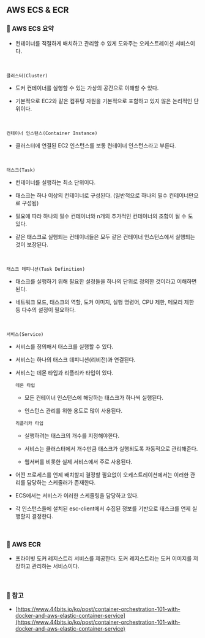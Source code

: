 ## AWS ECS & ECR

### :book: AWS ECS 요약

- 컨테이너를 적절하게 배치하고 관리할 수 있게 도와주는 오케스트레이션 서비스이다.

<br>

`클러스터(Cluster)`

- 도커 컨테이너를 실행할 수 있는 가상의 공간으로 이해할 수 있다.

- 기본적으로 EC2와 같은 컴퓨팅 자원을 기본적으로 포함하고 있지 않은 논리적인 단위이다.

<br>

`컨테이너 인스턴스(Container Instance)`

- 클러스터에 연결된 EC2 인스턴스를 보통 컨테이너 인스턴스라고 부른다.

<br>

`태스크(Task)`

- 컨테이너를 실행하는 최소 단위이다.

- 태스크는 하나 이상의 컨테이너로 구성된다. (일반적으로 하나의 필수 컨테이너만으로 구성됨)

- 필요에 따라 하나의 필수 컨테이너와 n개의 추가적인 컨테이너의 조합이 될 수 도 있다.

- 같은 태스크로 실행되는 컨테이너들은 모두 같은 컨테이너 인스턴스에서 실행되는 것이 보장된다.

<br>

`태스크 데피니션(Task Definition)`

- 태스크를 실행하기 위해 필요한 설정들을 하나의 단위로 정의한 것이라고 이해하면 된다.

- 네트워크 모드, 태스크의 역할, 도커 이미지, 실행 명령어, CPU 제한, 메모리 제한 등 다수의 설정이 필요하다.

<br>

`서비스(Service)`

- 서비스를 정의해서 태스크를 실행할 수 있다.

- 서비스는 하나의 태스크 데피니션(리비전)과 연결된다.

- 서비스는 데몬 타입과 리플리카 타입이 있다.

  `데몬 타입`

  - 모든 컨테이너 인스턴스에 해당하는 태스크가 하나씩 실행된다.

  - 인스턴스 관리를 위한 용도로 많이 사용된다.

  `리플리카 타입`

  - 실행하려는 태스크의 개수를 지정해야한다.

  - 서비스는 클러스터에서 개수만큼 태스크가 실행되도록 자동적으로 관리해준다.

  - 웹서버를 비롯한 실제 서비스에서 주로 사용된다.

- 어떤 프로세스를 언제 배치할지 결정할 필요없이 오케스트레이션에서는 이러한 관리를 담당하는 스케줄러가 존재한다.

- ECS에서는 서비스가 이러한 스케줄링을 담당하고 있다.

- 각 인스턴스들에 설치된 esc-client에서 수집된 정보를 기반으로 태스크를 언제 실행할지 결정한다.

<br>

### :book: AWS ECR

- 프라이빗 도커 레지스트리 서비스를 제공한다. 도커 레지스트리는 도커 이미지를 저장하고 관리하는 서비스이다.

<br>

### :bookmark: 참고

- [https://www.44bits.io/ko/post/container-orchestration-101-with-docker-and-aws-elastic-container-service](https://www.44bits.io/ko/post/container-orchestration-101-with-docker-and-aws-elastic-container-service)
